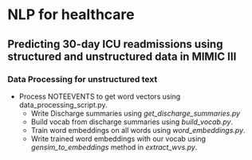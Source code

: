 # NLP for healthcare
## Predicting 30-day ICU readmissions using structured and unstructured data in MIMIC III
### Data Processing for unstructured text
* Process NOTEEVENTS to get word vectors using data_processing_script.py.
    * Write Discharge summaries using *get_discharge_summaries.py*
    * Build vocab from discharge summaries using *build_vocab.py*.
    * Train word embeddings on all words using *word_embeddings.py*.
    * Write trained word embeddings with our vocab using *gensim_to_embeddings* method in *extract_wvs.py*.

